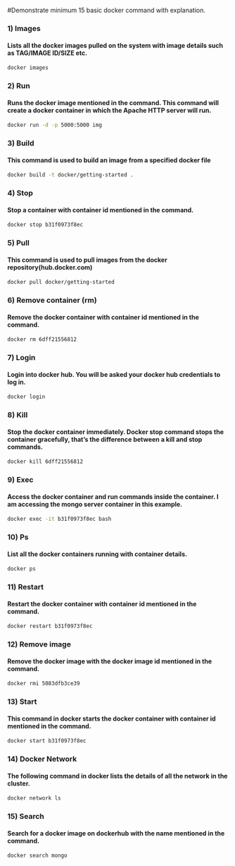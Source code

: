 #Demonstrate minimum 15 basic docker command with explanation.
### 1) Images 
#### Lists all the docker images pulled on the system with image details such as TAG/IMAGE ID/SIZE etc.
```bash
docker images
```

### 2) Run  
#### Runs the docker image mentioned in the command. This command will create a docker container in which the Apache HTTP server will run.
```bash
docker run -d -p 5000:5000 img
```

### 3) Build 
#### This command is used to build an image from a specified docker file
```bash
docker build -t docker/getting-started .
```

### 4) Stop 
#### Stop a container with container id mentioned in the command.
```bash
docker stop b31f0973f8ec
```

### 5)	Pull 
#### This command is used to pull images from the docker repository(hub.docker.com)
```bash
docker pull docker/getting-started
```

### 6)	Remove container (rm) 
#### Remove the docker container with container id mentioned in the command.
```bash
docker rm 6dff21556812
``` 

### 7)	Login 
#### Login into docker hub. You will be asked your docker hub credentials to log in.
```bash
docker login
```

### 8)	Kill 
#### Stop the docker container immediately. Docker stop command stops the container gracefully, that’s the difference between a kill and stop commands.
```bash
docker kill 6dff21556812
``` 

### 9)	Exec 
#### Access the docker container and run commands inside the container. I am accessing the mongo server container in this example.
```bash
docker exec -it b31f0973f8ec bash
``` 

### 10)	Ps  
#### List all the docker containers running with container details.
```bash
docker ps
``` 

### 11)	Restart 
#### Restart the docker container with container id mentioned in the command.
```bash
docker restart b31f0973f8ec
```

### 12)	Remove image 
#### Remove the docker image with the docker image id mentioned in the command.
```bash
docker rmi 5083dfb3ce39
```

### 13)	Start 
#### This command in docker starts the docker container with container id mentioned in the command.
```bash
docker start b31f0973f8ec
```

### 14)	Docker Network 
#### The following command in docker lists the details of all the network in the cluster.
```bash
docker network ls
```

### 15)	Search 
#### Search for a docker image on dockerhub with the name mentioned in the command.
```bash
docker search mongo
```

